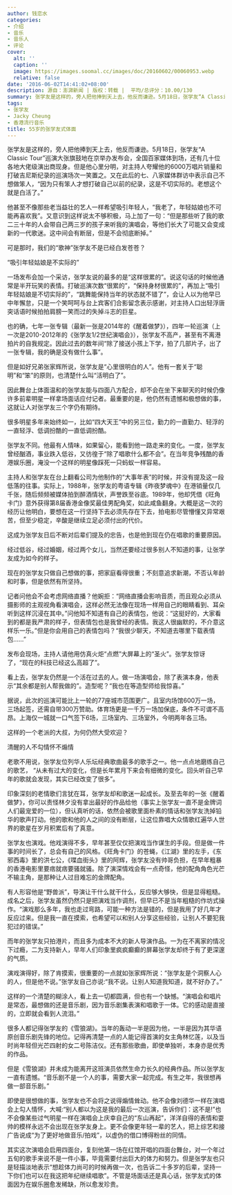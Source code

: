 ```yaml
---
author: 钱恋水
categories:
- 介绍
- 音乐
- 音乐人
- 评论
cover:
  alt: ''
  caption: ''
  image: https://images.soomal.cc/images/doc/20160602/00060953.webp
  relative: false
date: '2016-06-02T14:41:02+08:00'
description: 源自：澎湃新闻 | 版权：转载 |  平均/总评分：10.00/130
summary: 张学友是这样的，旁人把他捧到天上去，他反而谦逊。5月18日，张学友“A Classic Tour”巡演大张旗鼓地在京举办发布会，全国百家媒体到场，还有几十位各地大佬级演出商现身。但是他心里分明，对主持人夸耀他的6000万唱片销量和打破吉尼斯纪录的巡演场次一笑置之……
tags:
- 张学友
- Jacky Cheung
- 香港流行音乐
title: 55岁的张学友式体面
---
```


张学友是这样的，旁人把他捧到天上去，他反而谦逊。5月18日，张学友“A Classic Tour”巡演大张旗鼓地在京举办发布会，全国百家媒体到场，还有几十位各地大佬级演出商现身。但是他心里分明，对主持人夸耀他的6000万唱片销量和打破吉尼斯纪录的巡演场次一笑置之。又在此后的七、八家媒体群访中表示自己不想做笨人，“因为只有笨人才想打破自己以前的纪录，这是不切实际的。老想这个就是白活了。”

他甚至不像那些老当益壮的艺人一样希望吸引年轻人，“我老了，年轻姑娘也不可能再喜欢我”。又意识到这样说太不够积极，马上加了一句：“但是那些听了我的歌二三十年的人会带自己两三岁的孩子来听我的演唱会，等他们长大了可能又会变成新的一代歌迷。这中间会有断层，但是不会彻底断掉。”

可是那时，我们的“歌神”张学友不是已经白发苍苍？

“吸引年轻姑娘是不实际的”

一场发布会加一个采访，张学友说的最多的是“这样很累的”。说这句话的时候他通常是半开玩笑的表情。打破巡演次数“很累的”，“保持身材很累的”，再加上“吸引年轻姑娘是不切实际的”，“跳舞能保持当年的状态就不错了”，会让人以为他早已中年懈怠，只是一个笑呵呵与台上宾客们合影留念表示感谢，对主持人口出轻浮唐突话语时候拍拍肩膀一笑而过的失掉斗志的巨星。

也的确，七年一张专辑（最新一张是2014年的《醒着做梦》），四年一轮巡演（上一次是2010-2012年的《张学友1/2世纪演唱会》），张学友不高产，甚至有不离港拍片的自我规定。因此过去的数年间“除了接送小孩上下学，拍了几部片子，出了一张专辑，我的确是没有做什么事”。

但是如好兄弟张家辉所说，张学友是“心里很明白的人”。他有一套关于“聪明”和“笨”的原则，也清楚什么叫“活明白了”。

因此舞台上体面温和的张学友能与四面八方配合，却不会在坐下来聊天的时候仍像许多前辈明星一样拿场面话应付记者。最重要的是，他仍然有遗憾和极想做的事，这就让人对张学友三个字仍有期待。

很多明星多年来始终如一，比如“四大天王”中的另三位，勤力的一直勤力、轻浮的一直轻浮、低调扮酷的一直低调扮酷。

张学友不同。他最有人情味，如果留心，能看到他一路走来的变化。一度，张学友曾经酗酒，事业跌入低谷，又彷徨于“除了唱歌什么都不会”。在当年竞争残酷的香港娱乐圈，淹没一个这样的明星像踩死一只蚂蚁一样容易。

主持人和张学友在台上翻看公司为他制作的“大事年表”的时候，并没有提及这一段低落的往事。实际上，1988年，张学友的粤语专辑《昨夜梦魂中》在港销量仅几千张，随后频频被媒体拍到醉酒情状，声誉跌至谷底。1989年，他却凭借《旺角卡门》意外获得第8届香港金像奖最佳男配角奖，如此咸鱼翻身。大概是这一次的经历让他明白，要想在这一行坚持下去必须先存在下去，拍电影尽管懵懂又异常艰苦，但至少稳定，辛酸是继续立足必须付出的代价。

这成为张学友日后不断对后辈们提及的忠告，也是他到现在仍在唱歌的重要原因。

经过低谷，经过婚姻，经过两个女儿，当然还要经过很多别人不知道的事，让张学友成为如今的样子。

现在的张学友只做自己想做的事，把家庭看得很重；不刻意追求新潮，不否认年龄和时事，但是依然有所坚持。

记者问他会不会考虑网络直播？他婉拒：“网络直播会影响音质，而且观众必须从摄影师的主观视角看演唱会，这样必然无法像在现场一样用自己的眼睛看到、耳朵听到这样沉浸在其中。”问他知不知道有自己的表情包，他说：“这挺好的，大家看到的都是我严肃的样子，但表情包也是我曾经的表情。我这人很幽默的，不介意这样乐一乐。”但是你会用自己的表情包吗？“我很少聊天，不知道去哪里下载表情包……”

发布会现场，主持人请他用仿真火炬“点燃”大屏幕上的“圣火”。张学友惊讶了，“现在的科技已经这么高超了”。

看上去，张学友仍然是一个活在过去的人。做一场演唱会，除了表演本身，他表示“其余都是别人帮我做的”。造型呢？“我也在等造型师给我惊喜。”

据说，此次的巡演可能比上一轮的77座城市范围更广。且室内场馆600万一场，三场起签，还需自带300万赞助。体育场更是一千万一场加保底，条件不可谓不高昂。上海仅一城就一口气签下6场，三场室内、三场室外，今明两年各三场。

这样的一个老派的大叔，为何仍然大受欢迎？

清醒的人不勾情怀不煽情

老歌不用说，张学友位列华人乐坛经典歌曲最多的歌手之一。他一点点地磨练自己的歌艺， “从未有过大的变化，但是长年累月下来会有细微的变化。回头听自己早年的歌就会发现，其实已经改变了很多”。

印象深刻的老情歌们言犹在耳，张学友却和歌迷一起成长。及至去年的一张《醒着做梦》，你可以责怪林夕没有拿出最好的作品给他（事实上张学友一直不是金牌词人们最宠爱的一位），但认真听的话，依然会被歌里面朴素的情话和张学友洗掉铅华的歌声打动。他的歌和他的人之间的没有断层，让这位靠唱大众情歌红遍华人世界的歌星在岁月积累后有了真意。

张学友也演戏。他戏演得不多，早年甚至仅仅把演戏当作谋生的手段。但是做一件事的时间长了，总会有自己的风格。《旺角卡门》的苍蝇，《江湖》里的左手，《东邪西毒》里的洪七公，《喋血街头》里的阿辉，张学友没有帅哥负担，在早年粗暴的香港电影里要痞就痞要骚就骚。除了演深情戏会有一点奇怪，他的配角角色光芒不输主角，是那种让人过目难忘的金牌配角。

有人形容他是“野兽派”，导演让干什么就干什么，反应够大够快，但是显得粗糙。成名之后，张学友虽然仍然只是把演戏当作调剂，但早已不是当年粗糙的作坊式操作。“演戏那么多年，我也走过弯路，可能一种方法是错的，但是我用了好几年才反应过来。但是我一直在摸索，也希望可以和别人分享这些经验，让别人不要犯我犯过的错误。”

而年的张学友只拍港片，而且多为成本不大的新人导演作品。一为在不离家的情况下过瘾，二为支持新人，早年人们印象里疯疯癫癫的屏幕张学友却终于有了更深邃的气质。

演戏演得好，除了肯摸索，很重要的一点就如张家辉所说：“张学友是个洞察人心的人，但是他不说。”张学友自己亦说:“我不说。让别人知道我知道，就不好办了。”

这样的一个清楚的糊涂人，看上去一切都圆满，但也有一个缺憾。“演唱会和唱片是常态，最想做的还是音乐剧，因为音乐剧集表演和唱歌于一体。它的感动是直接的，立即就会看到人流泪。”

很多人都记得张学友的《雪狼湖》。当年的轰动一半是因为他，一半是因为其华语原创音乐剧先锋的地位。记得再清楚一点的人能记得首演的女主角林忆莲，以及当时尚年轻但光芒四射的女二号陈洁仪。还有那些歌曲，即使单独听，本身亦是优秀的作品。

但是《雪狼湖》并未成为能离开这班演员依然生命力长久的经典作品。所以张学友一直有遗憾。“音乐剧不是一个人的事，需要大家一起完成。有生之年，我很想再做一部音乐剧。”

即使是很想做的事，张学友也不会将之说得煽情耸动。他不会像刘德华一样在演唱会上勾人情怀，大喊:“别人都以为这是我的最后一次巡演，告诉你们：这不是!”也不会像某些过气明星一样在演唱会上庆幸自己的“东山再起”，洋洋自得的表情和耍帅的模样永远不会出现在张学友身上。更不会像更年轻一辈的艺人，把上综艺和接广告说成“为了更好地做音乐/拍戏”，以虚伪的借口博得粉丝的同情。

其实这次演唱会启用四面台，复刻他第一场在红馆开唱的四面台舞台，对一个年过五旬的歌手来说不是一件小事，毕竟需要付出巨大的体力和努力。但是张学友也只是轻描淡地表示“想趁体力尚可的时候再做一次，也告诉二十多岁的后辈，坚持一下你们也可以在我这把年纪继续唱歌”。不管是场面话还是真心话，张学友式的体面因为在娱乐圈愈发稀缺，所以愈发珍贵。